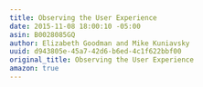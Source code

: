 ```yaml
---
title: Observing the User Experience
date: 2015-11-08 18:00:10 -05:00
asin: B0028085GQ
author: Elizabeth Goodman and Mike Kuniavsky
uuid: d943805e-45a7-42d6-b6ed-4c1f622bbf00
original_title: Observing the User Experience
amazon: true
---
```


